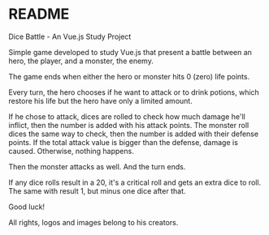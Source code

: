 # README
Dice Battle - An Vue.js Study Project

Simple game developed to study Vue.js that present a battle between an hero, the player, and a monster, the enemy.

The game ends when either the hero or monster hits 0 (zero) life points.

Every turn, the hero chooses if he want to attack or to drink potions, which restore his life but the hero have only a limited amount.

If he chose to attack, dices are rolled to check how much damage he'll inflict, then the number is added with his attack points. The monster roll dices the same way to check, then the number is added with their defense points. If the total attack value is bigger than the defense, damage is caused. Otherwise, nothing happens.

Then the monster attacks as well. And the turn ends.

If any dice rolls result in a 20, it's a critical roll and gets an extra dice to roll. The same with result 1, but minus one dice after that.

Good luck!

All rights, logos and images belong to his creators. 